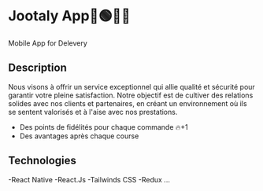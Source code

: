 # Jootaly App🚀🟢🔵🚀

Mobile App for Delevery 

## Description

Nous visons à offrir un service exceptionnel qui allie qualité et sécurité pour garantir votre pleine satisfaction. Notre objectif est de cultiver des relations solides avec nos clients et partenaires, en créant un environnement où ils se sentent valorisés et à l'aise avec nos prestations.

* Des points de fidélités pour chaque commande 🔥+1
* Des avantages après chaque course

## Technologies
-React Native
-React.Js
-Tailwinds CSS
-Redux
...